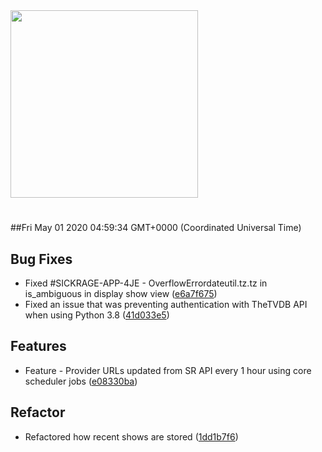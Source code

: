 <img width="300px" src="https://sickrage.ca/img/logo-stacked.png" />

# 

##Fri May 01 2020 04:59:34 GMT+0000 (Coordinated Universal Time)


## Bug Fixes
  - Fixed #SICKRAGE-APP-4JE - OverflowErrordateutil.tz.tz in is_ambiguous in display show view
  ([e6a7f675](https://gitlab-ci-token:wh82CRGExE4efv6bAY9_@git.sickrage.ca/SiCKRAGE/sickrage/commit/e6a7f675c7687490527d41e5c1d073836a2fd38e))
  - Fixed an issue that was preventing authentication with TheTVDB API when using Python 3.8
  ([41d033e5](https://gitlab-ci-token:wh82CRGExE4efv6bAY9_@git.sickrage.ca/SiCKRAGE/sickrage/commit/41d033e5ba3b0ed2529d6dbddc53d4302626b33f))




## Features
  - Feature - Provider URLs updated from SR API every 1 hour using core scheduler jobs
  ([e08330ba](https://gitlab-ci-token:wh82CRGExE4efv6bAY9_@git.sickrage.ca/SiCKRAGE/sickrage/commit/e08330ba5319f0712bf4cbf0192075332dab4432))




## Refactor
  - Refactored how recent shows are stored
  ([1dd1b7f6](https://gitlab-ci-token:wh82CRGExE4efv6bAY9_@git.sickrage.ca/SiCKRAGE/sickrage/commit/1dd1b7f6edf7f46395fcdf79b922140e2fee9cd2))




